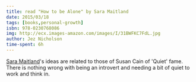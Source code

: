 ```yaml
---
title: read "How to be Alone" by Sara Maitland
date: 2015/03/18
tags: [books,personal-growth]
isbn: 978-0230768086
img: http://ecx.images-amazon.com/images/I/31BWFKC7FdL.jpg
author: Jez Nicholson
time-spent: 6h
---
```

[Sara Maitland](http://www.saramaitland.com/)'s ideas are related to those of Susan Cain of 'Quiet' fame. There is nothing wrong with being an introvert and needing a bit of quiet to work and think in.
